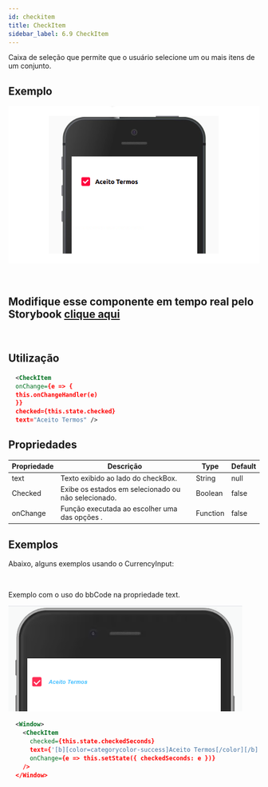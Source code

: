 ```yaml
---
id: checkitem
title: CheckItem
sidebar_label: 6.9 CheckItem
---
```


Caixa de seleção que permite que o usuário selecione um ou mais itens de um conjunto.

## Exemplo

![checkitem](assets/images_components/v2.0.0/checkitem.png)

<br>

## Modifique esse componente em tempo real pelo Storybook [clique aqui](https://ame-miniapp-components.calindra.com.br/storybook/?path=/story/intera%C3%A7%C3%B5es-checkitem--basic)

<br>

## Utilização

```xml
  <CheckItem
  onChange={e => {
  this.onChangeHandler(e)
  }}
  checked={this.state.checked}
  text="Aceito Termos" />
```

## Propriedades

| Propriedade | Descrição                                           | Type     | Default |
|-------------|-----------------------------------------------------|----------|---------|
| text        | Texto exibido ao lado do checkBox.                  | String   | null    |
| Checked     | Exibe os estados em selecionado ou não selecionado. | Boolean  | false   |
| onChange    | Função executada ao escolher uma das opções .       | Function | false   |


## Exemplos

Abaixo, alguns exemplos usando o CurrencyInput:

<br>

Exemplo com o uso do bbCode na propriedade text.

![checkitem](assets/images_components/v2.16.0/checkItem_x1.png)

```xml
  <Window>
    <CheckItem
      checked={this.state.checkedSeconds}
      text={'[b][color=categorycolor-success]Aceito Termos[/color][/b]'}
      onChange={e => this.setState({ checkedSeconds: e })}
    />
  </Window>
```
